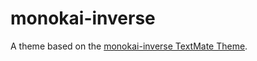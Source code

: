 # monokai-inverse

A theme based on the [monokai-inverse TextMate Theme](http://colorsublime.com/theme/monokai-inverse).

